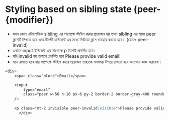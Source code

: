 # Styling based on sibling state (peer-{modifier})

- যখন কোন এলিমেন্টকে sibling এর সাপেক্ষে স্টাইল করার প্রয়োজন হয় তখন sibling এর মধ্যে peer ক্লাসটি লিখতে হবে এবং টার্গেট এলিমেন্ট এর মধ্যে সিউডো ক্লাস ব্যবহার করতে হবে। (যেমনঃ peer-invalid)
- এখানে input ইলিমেন্ট এর সাপেক্ষে p ট্যাগটি প্রদর্শিত হবে।
- যদি invalid হয় তাহলে প্রদর্শিত হবে Please provide valid email!
- মনে রাখতে হবে যার সাপেক্ষে স্টাইল করার প্রয়োজন তাহাকে সবসময় উপরে রাখতে হবে অন্যথায় কাজ করবেনা।

```css
<div>
    <span class="block">Email</span>

    <input
        type="email"
        class="peer w-56 h-10 px-6 py-2 border-2 border-gray-400 rounded-md outline-none focus:border-purple-600 text-lg text-gray-400 focus:text-purple-700 border-opacity-50"
    />
    
    <p class="mt-2 invisible peer-invalid:visible">Please provide valid email!</p>
      </div>
```
